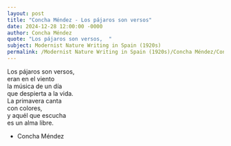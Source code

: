 ```yaml
---
layout: post
title: "Concha Méndez - Los pájaros son versos"
date: 2024-12-28 12:00:00 -0000
author: Concha Méndez
quote: "Los pájaros son versos,  "
subject: Modernist Nature Writing in Spain (1920s)
permalink: /Modernist Nature Writing in Spain (1920s)/Concha Méndez/Concha Méndez - Los pájaros son versos
---
```


Los pájaros son versos,  
eran en el viento  
la música de un día  
que despierta a la vida.  
La primavera canta  
con colores,  
y aquél que escucha  
es un alma libre.

- Concha Méndez
